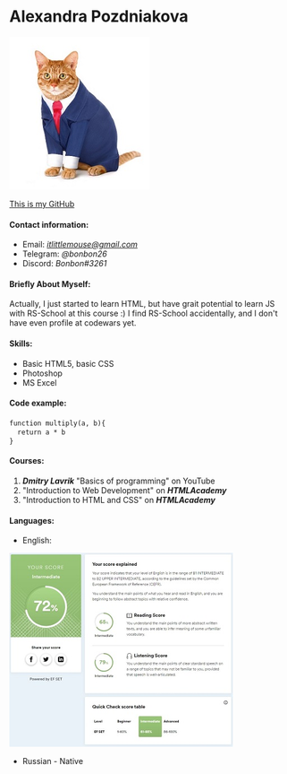 # Alexandra Pozdniakova
![Photo for CV](./img/photo4cv.jpg)

[This is my GitHub](https://github.com/MouseBonnie)
  
#### Contact information:
  * Email: *itlittlemouse@gmail.com*
  * Telegram: *@bonbon26*
  * Discord: *Bonbon#3261*
   
#### Briefly About Myself:
Actually, I just started to learn HTML, but  have grait potential to learn JS with RS-School at this course :) 
I find RS-School accidentally, and I don't have even profile at codewars yet.


#### Skills:
  * Basic HTML5, basic CSS
  * Photoshop
  * MS Excel

#### Code example:
```
function multiply(a, b){
  return a * b
}
```
#### Courses:
1. _**Dmitry Lavrik**_ "Basics of programming" on YouTube
1. "Introduction to Web Development" on _**HTMLAcademy**_
1. "Introduction to HTML and CSS" on _**HTMLAcademy**_

#### Languages:
* English: 

![My language lvl](./img/language.JPG)
* Russian - Native
